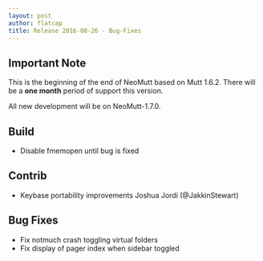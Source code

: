 ```yaml
---
layout: post
author: flatcap
title: Release 2016-08-26 - Bug-Fixes
---
```


## Important Note

This is the beginning of the end of NeoMutt based on Mutt 1.6.2.
There will be a **one month** period of support this version.

All new development will be on NeoMutt-1.7.0.

## Build
  - Disable fmemopen until bug is fixed

## Contrib
  - Keybase portability improvements
    Joshua Jordi (@JakkinStewart)

## Bug Fixes
  - Fix notmuch crash toggling virtual folders
  - Fix display of pager index when sidebar toggled

